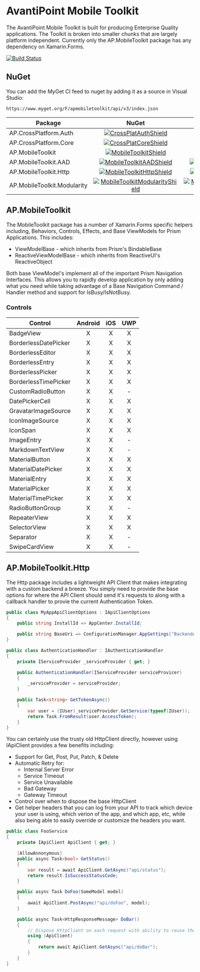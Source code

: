 # AvantiPoint Mobile Toolkit

The AvantiPoint Mobile Toolkit is built for producing Enterprise Quality applications. The Toolkit is broken into smaller chunks that are largely platform independent. Currently only the AP.MobileToolkit package has any dependency on Xamarin.Forms.

[![Build Status](https://dev.azure.com/avantipoint/CrossPlatform/_apis/build/status/AvantiPoint.AP.MobileToolkit?branchName=master)](https://dev.azure.com/avantipoint/CrossPlatform/_build/latest?definitionId=55?branchName=master)

## NuGet

You can add the MyGet CI feed to nuget by adding it as a source in Visual Studio:

`https://www.myget.org/F/apmobiletoolkit/api/v3/index.json`

| Package | NuGet | MyGet |
|-------|:-----:|:------:|
| AP.CrossPlatform.Auth | [![CrossPlatAuthShield]][CrossPlatAuthNuGet] | [![CrossPlatAuthMyGetShield]][CrossPlatAuthMyGet] |
| AP.CrossPlatform.Core | [![CrossPlatCoreShield]][CrossPlatCoreNuGet] | [![CrossPlatCoreMyGetShield]][CrossPlatCoreMyGet] |
| AP.MobileToolkit | [![MobileToolkitShield]][MobileToolkitNuGet] | [![MobileToolkitMyGetShield]][MobileToolkitMyGet] |
| AP.MobileToolkit.AAD | [![MobileToolkitAADShield]][MobileToolkitAADNuGet] | [![MobileToolkitAADMyGetShield]][MobileToolkitAADMyGet] |
| AP.MobileToolkit.Http | [![MobileToolkitHttpShield]][MobileToolkitHttpNuGet] | [![MobileToolkitHttpMyGetShield]][MobileToolkitHttpMyGet] |
| AP.MobileToolkit.Modularity | [![MobileToolkitModularityShield]][MobileToolkitModularityNuGet] | [![MobileToolkitModularityMyGetShield]][MobileToolkitModularityMyGet] |

## AP.MobileToolkit

The MobileToolkit package has a number of Xamarin.Forms specific helpers including, Behaviors, Controls, Effects, and Base ViewModels for Prism Applications. This includes:

- ViewModelBase - which inherits from Prism's BindableBase
- ReactiveViewModelBase - which inherits from ReactiveUI's ReactiveObject

Both base ViewModel's implement all of the important Prism Navigation Interfaces. This allows you to rapidly develop application by only adding what you need while taking advantage of a Base Navigation Command / Handler method and support for IsBusy/IsNotBusy.

### Controls

| Control | Android | iOS | UWP |
|---------|:-------:|:---:|:---:|
| BadgeView | X | X | X |
| BorderlessDatePicker | X | X | X |
| BorderlessEditor | X | X | X |
| BorderlessEntry | X | X | X |
| BorderlessPicker | X | X | X |
| BorderlessTimePicker | X | X | X |
| CustomRadioButton | X | X | - |
| DatePickerCell | X | X | X |
| GravatarImageSource | X | X | X |
| IconImageSource | X | X | X |
| IconSpan | X | X | X |
| ImageEntry | X | X | - |
| MarkdownTextView | X | X | - |
| MaterialButton | X | X| X |
| MaterialDatePicker | X | X| X |
| MaterialEntry | X | X| X |
| MaterialPicker | X | X| X |
| MaterialTimePicker | X | X| X |
| RadioButtonGroup | X | X| - |
| RepeaterView | X | X | X |
| SelectorView | X | X | X |
| Separator | X | X | - |
| SwipeCardView | X | X | - |

## AP.MobileToolkit.Http

The Http package includes a lightweight API Client that makes integrating with a custom backend a breeze. You simply need to provide the base options for where the API Client should send it's requests to along with a callback handler to provie the current Authentication Token.

```cs
public class MyAppApiClientOptions : IApiClientOptions
{
    public string InstallId => AppCenter.InstallId;

    public string BaseUri => ConfigurationManager.AppSettings["BackendApi"];
}

public class AuthenticationHandler : IAuthenticationHandler
{
    private IServiceProvider _serviceProvider { get; }

    public AuthenticationHandler(IServiceProvider serviceProvicer)
    {
        _serviceProvider = serviceProvider;
    }

    public Task<string> GetTokenAsync()
    {
        var user = (IUser)_serviceProvider.GetService(typeof(IUser));
        return Task.FromResult(user.AccessToken);
    }
}
```

You can certainly use the trusty old HttpClient directly, however using IApiClient provides a few benefits including:

- Support for Get, Post, Put, Patch, & Delete
- Automatic Retry for:
  - Internal Server Error
  - Service Timeout
  - Service Unavailable
  - Bad Gateway
  - Gateway Timeout
- Control over when to dispose the base HttpClient
- Get helper headers that you can log from your API to track which device your user is using, which verion of the app, and which app, etc, while also being able to easily override or customize the headers you want.

```cs
public class FooService
{
    private IApiClient ApiClient { get; }

    [AllowAnnonymous]
    public async Task<bool> GetStatus()
    {
        var result = await ApiClient.GetAsync("api/status");
        return result.IsSuccessStatusCode;
    }

    public async Task DoFoo(SomeModel model)
    {
        await ApiClient.PostAsync("api/doFoo", model);
    }

    public async Task<HttpResponseMessage> DoBar()
    {
        // Dispose HttpClient on each request with ability to reuse the ApiClient
        using (ApiClient)
        {
            return await ApiClient.GetAsync("api/doBar");
        }
    }
}
```

[CrossPlatAuthNuGet]: https://www.nuget.org/packages/AP.CrossPlatform.Auth
[CrossPlatAuthShield]: https://img.shields.io/nuget/vpre/AP.CrossPlatform.Auth.svg
[CrossPlatAuthMyGet]: https://www.myget.org/feed/apmobiletoolkit/package/nuget/AP.CrossPlatform.Auth
[CrossPlatAuthMyGetShield]: https://img.shields.io/myget/apmobiletoolkit/vpre/AP.CrossPlatform.Auth.svg

[CrossPlatCoreNuGet]: https://www.nuget.org/packages/AP.CrossPlatform.Core
[CrossPlatCoreShield]: https://img.shields.io/nuget/vpre/AP.CrossPlatform.Core.svg
[CrossPlatCoreMyGet]: https://www.myget.org/feed/apmobiletoolkit/package/nuget/AP.CrossPlatform.Core
[CrossPlatCoreMyGetShield]: https://img.shields.io/myget/apmobiletoolkit/vpre/AP.CrossPlatform.Core.svg

[MobileToolkitNuGet]: https://www.nuget.org/packages/AP.MobileToolkit
[MobileToolkitShield]: https://img.shields.io/nuget/vpre/AP.MobileToolkit.svg
[MobileToolkitMyGet]: https://www.myget.org/feed/apmobiletoolkit/package/nuget/AP.MobileToolkit
[MobileToolkitMyGetShield]: https://img.shields.io/myget/apmobiletoolkit/vpre/AP.MobileToolkit.svg

[MobileToolkitAADNuGet]: https://www.nuget.org/packages/AP.MobileToolkit.AAD
[MobileToolkitAADShield]: https://img.shields.io/nuget/vpre/AP.MobileToolkit.AAD.svg
[MobileToolkitAADMyGet]: https://www.myget.org/feed/apmobiletoolkit/package/nuget/AP.MobileToolkit.AAD
[MobileToolkitAADMyGetShield]: https://img.shields.io/myget/apmobiletoolkit/vpre/AP.MobileToolkit.AAD.svg

[MobileToolkitHttpNuGet]: https://www.nuget.org/packages/AP.MobileToolkit.Http
[MobileToolkitHttpShield]: https://img.shields.io/nuget/vpre/AP.MobileToolkit.Http.svg
[MobileToolkitHttpMyGet]: https://www.myget.org/feed/apmobiletoolkit/package/nuget/AP.MobileToolkit.Http
[MobileToolkitHttpMyGetShield]: https://img.shields.io/myget/apmobiletoolkit/vpre/AP.MobileToolkit.Http.svg

[MobileToolkitModularityNuGet]: https://www.nuget.org/packages/AP.MobileToolkit.Modularity
[MobileToolkitModularityShield]: https://img.shields.io/nuget/vpre/AP.MobileToolkit.Modularity.svg
[MobileToolkitModularityMyGet]: https://www.myget.org/feed/apmobiletoolkit/package/nuget/AP.MobileToolkit.Modularity
[MobileToolkitModularityMyGetShield]: https://img.shields.io/myget/apmobiletoolkit/vpre/AP.MobileToolkit.Modularity.svg